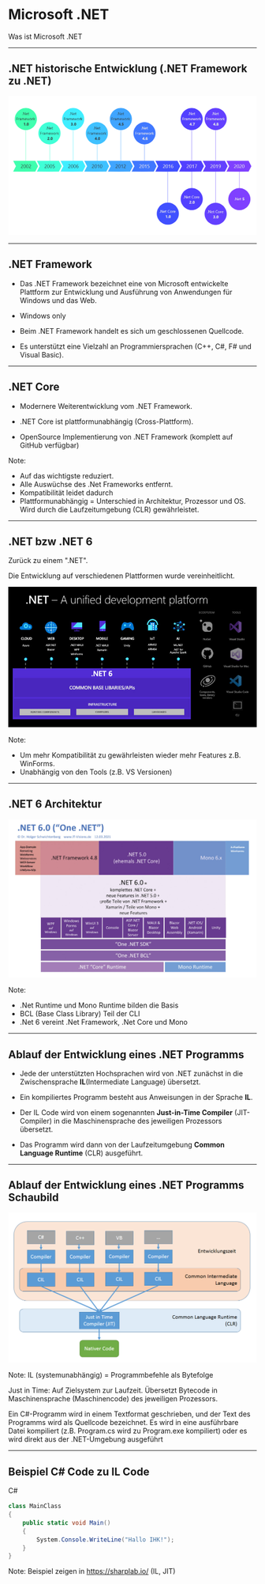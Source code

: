 # Microsoft .NET

Was ist Microsoft .NET

---

<!-- .slide: class="left" -->
## .NET historische Entwicklung (.NET Framework zu .NET)

![.NET historische Entwicklung](images/DotNetHistory.png)

---

<!-- .slide: class="left" -->
## .NET Framework

* Das .NET Framework bezeichnet eine von Microsoft entwickelte Plattform zur Entwicklung und Ausführung von Anwendungen für Windows und das Web.

* Windows only

* Beim .NET Framework handelt es sich um geschlossenen Quellcode.

* Es unterstützt eine Vielzahl an Programmiersprachen (C++, C#, F# und Visual Basic).

---

<!-- .slide: class="left" -->
## .NET Core

* Modernere Weiterentwicklung vom .NET Framework.

* .NET Core ist plattformunabhängig (Cross-Plattform).

* OpenSource Implementierung von .NET Framework (komplett auf GitHub verfügbar)

Note: 
* Auf das wichtigste reduziert.
* Alle Auswüchse des .Net Frameworks entfernt. 
* Kompatibilität leidet dadurch
* Plattformunabhängig = Unterschied in Architektur, Prozessor und OS. Wird durch die Laufzeitumgebung (CLR) gewährleistet.

---

<!-- .slide: class="left" -->
## .NET bzw .NET 6

Zurück zu einem ".NET".

Die Entwicklung auf verschiedenen Plattformen wurde vereinheitlicht.

![.NET 6](images/DotNet.jpg)

Note: 
* Um mehr Kompatibilität zu gewährleisten wieder mehr Features z.B. WinForms.
* Unabhängig von den Tools (z.B. VS Versionen)

---

<!-- .slide: class="left" -->
## .NET 6 Architektur

![DotNet Architektur](images/DotNetArchitecture.jpg)

Note:
* .Net Runtime und Mono Runtime bilden die Basis
* BCL (Base Class Library) Teil der CLI
* .Net 6 vereint .Net Framework, .Net Core und Mono

---

<!-- .slide: class="left" -->
## Ablauf der Entwicklung eines .NET Programms

* Jede der unterstützten Hochsprachen wird von .NET zunächst in die Zwischensprache **IL**(Intermediate Language) übersetzt.

* Ein kompiliertes Programm besteht aus Anweisungen in der Sprache **IL**.

* Der IL Code wird von einem sogenannten **Just-in-Time Compiler** (JIT-Compiler) in die Maschinensprache des jeweiligen Prozessors übersetzt.

* Das Programm wird dann von der Laufzeitumgebung **Common Language Runtime** (CLR) ausgeführt.

---

<!-- .slide: class="left" -->
## Ablauf der Entwicklung eines .NET Programms Schaubild

![DotNet Compiler CIL zu nativem Code](images/DotNetCILCompiler.png)

Note: 
IL (systemunabhängig) = Programmbefehle als Bytefolge

Just in Time: Auf Zielsystem zur Laufzeit. Übersetzt Bytecode in Maschinensprache (Maschinencode) des jeweiligen Prozessors.

Ein C#-Programm wird in einem Textformat geschrieben, und der Text des Programms wird als Quellcode bezeichnet. Es wird in eine ausführbare Datei kompiliert (z.B. Program.cs wird zu Program.exe kompiliert) oder es wird direkt aus der .NET-Umgebung ausgeführt

---

<!-- .slide: class="left" -->
## Beispiel C\# Code zu IL Code

C#

```csharp []
class MainClass
{
    public static void Main()
    {
        System.Console.WriteLine("Hallo IHK!");
    }
}
```

Note: Beispiel zeigen in https://sharplab.io/ (IL, JIT)